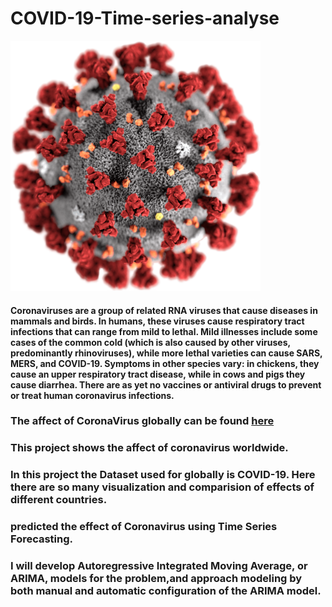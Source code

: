 # COVID-19-Time-series-analyse

<img src="https://github.com/RamiKrispin/coronavirus/blob/master/man/figures/2019-nCoV-CDC-23312_without_background.png" width="400" height="400">

#### Coronaviruses are a group of related RNA viruses that cause diseases in mammals and birds. In humans, these viruses cause respiratory tract infections that can range from mild to lethal. Mild illnesses include some cases of the common cold (which is also caused by other viruses, predominantly rhinoviruses), while more lethal varieties can cause SARS, MERS, and COVID-19. Symptoms in other species vary: in chickens, they cause an upper respiratory tract disease, while in cows and pigs they cause diarrhea. There are as yet no vaccines or antiviral drugs to prevent or treat human coronavirus infections.
### The affect of CoronaVirus globally can be found <a href="https://google.org/crisisresponse/covid19-map?hl=en">here</a>
### This project shows the affect of coronavirus worldwide.
### In this project the Dataset used for globally is COVID-19. Here there are so many visualization and comparision of effects of different countries.
### predicted the effect of Coronavirus using Time Series Forecasting.
### I will develop Autoregressive Integrated Moving Average, or ARIMA, models for the problem,and approach modeling by both manual and automatic configuration of the ARIMA model.

